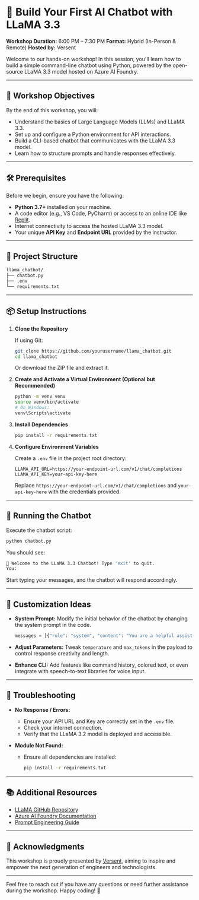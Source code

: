 # 🦙 Build Your First AI Chatbot with LLaMA 3.3

**Workshop Duration:** 6:00 PM – 7:30 PM
**Format:** Hybrid (In-Person & Remote)
**Hosted by:** Versent

Welcome to our hands-on workshop! In this session, you'll learn how to build a simple command-line chatbot using Python, powered by the open-source LLaMA 3.3 model hosted on Azure AI Foundry.

---

## 🧠 Workshop Objectives

By the end of this workshop, you will:

* Understand the basics of Large Language Models (LLMs) and LLaMA 3.3.
* Set up and configure a Python environment for API interactions.
* Build a CLI-based chatbot that communicates with the LLaMA 3.3 model.
* Learn how to structure prompts and handle responses effectively.

---

## 🛠️ Prerequisites

Before we begin, ensure you have the following:

* **Python 3.7+** installed on your machine.
* A code editor (e.g., VS Code, PyCharm) or access to an online IDE like [Replit](https://replit.com/).
* Internet connectivity to access the hosted LLaMA 3.3 model.
* Your unique **API Key** and **Endpoint URL** provided by the instructor.

---

## 📁 Project Structure

```bash
llama_chatbot/
├── chatbot.py
├── .env
└── requirements.txt
```

---

## 📦 Setup Instructions

1. **Clone the Repository**

   If using Git:

   ```bash
   git clone https://github.com/yourusername/llama_chatbot.git
   cd llama_chatbot
   ```

   Or download the ZIP file and extract it.

2. **Create and Activate a Virtual Environment (Optional but Recommended)**

   ```bash
   python -m venv venv
   source venv/bin/activate  
   # On Windows:
   venv\Scripts\activate
   ```

3. **Install Dependencies**

   ```bash
   pip install -r requirements.txt
   ```

4. **Configure Environment Variables**

   Create a `.env` file in the project root directory:

   ```env
   LLAMA_API_URL=https://your-endpoint-url.com/v1/chat/completions
   LLAMA_API_KEY=your-api-key-here
   ```

   Replace `https://your-endpoint-url.com/v1/chat/completions` and `your-api-key-here` with the credentials provided.

---

## 💬 Running the Chatbot

Execute the chatbot script:

```bash
python chatbot.py
```

You should see:

```bash
🤖 Welcome to the LLaMA 3.3 Chatbot! Type 'exit' to quit.
You:
```

Start typing your messages, and the chatbot will respond accordingly.

---

## 🧪 Customization Ideas

* **System Prompt:** Modify the initial behavior of the chatbot by changing the system prompt in the code.

  ```python
  messages = [{"role": "system", "content": "You are a helpful assistant."}]
  ```

* **Adjust Parameters:** Tweak `temperature` and `max_tokens` in the payload to control response creativity and length.

* **Enhance CLI:** Add features like command history, colored text, or even integrate with speech-to-text libraries for voice input.

---

## 🧰 Troubleshooting

* **No Response / Errors:**

  * Ensure your API URL and Key are correctly set in the `.env` file.
  * Check your internet connection.
  * Verify that the LLaMA 3.2 model is deployed and accessible.

* **Module Not Found:**

  * Ensure all dependencies are installed:

    ```bash
    pip install -r requirements.txt
    ```

---

## 📚 Additional Resources

* [LLaMA GitHub Repository](https://github.com/facebookresearch/llama)
* [Azure AI Foundry Documentation](https://learn.microsoft.com/en-us/azure/ai-foundry/)
* [Prompt Engineering Guide](https://github.com/dair-ai/Prompt-Engineering-Guide)

---

## 🙌 Acknowledgments

This workshop is proudly presented by [Versent](www.versent.com.au), aiming to inspire and empower the next generation of engineers and technologists.

---

Feel free to reach out if you have any questions or need further assistance during the workshop. Happy coding! 🚀
